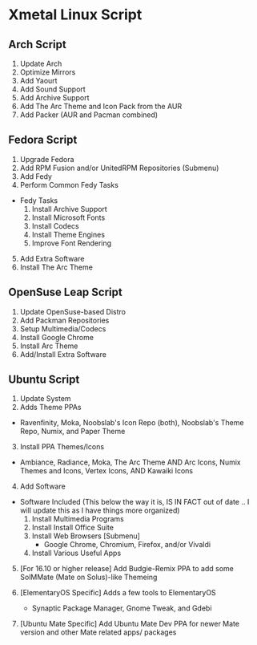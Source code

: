 # Xmetal Linux Script

## Arch Script

1. Update Arch
2. Optimize Mirrors
3. Add Yaourt
4. Add Sound Support
5. Add Archive Support
6. Add The Arc Theme and Icon Pack from the AUR
7. Add Packer (AUR and Pacman combined)

## Fedora Script

1. Upgrade Fedora
2. Add RPM Fusion and/or UnitedRPM Repositories (Submenu)
3. Add Fedy
4. Perform Common Fedy Tasks

  - Fedy Tasks
    1. Install Archive Support
    2. Install Microsoft Fonts
    3. Install Codecs
    4. Install Theme Engines
    5. Improve Font Rendering

5. Add Extra Software
6. Install The Arc Theme

## OpenSuse Leap Script

1. Update OpenSuse-based Distro
2. Add Packman Repositories
3. Setup Multimedia/Codecs
4. Install Google Chrome
5. Install Arc Theme
6. Add/Install Extra Software

## Ubuntu Script

1. Update System
2. Adds Theme PPAs
  - Ravenfinity, Moka, Noobslab's Icon Repo (both), Noobslab's Theme Repo, Numix, and Paper Theme

3. Install PPA Themes/Icons
  - Ambiance, Radiance, Moka, The Arc Theme AND Arc Icons, Numix Themes and Icons, Vertex Icons, AND Kawaiki Icons

4. Add Software
  - Software Included (This below the way it is, IS IN FACT out of date .. I will update this as I have things more organized)
    1. Install Multimedia Programs
    2. Install Install Office Suite
    3. Install Web Browsers [Submenu]
        - Google Chrome, Chromium, Firefox, and/or Vivaldi
    4. Install Various Useful Apps

5.  [For 16.10 or higher release] Add Budgie-Remix PPA to add some SolMMate (Mate on Solus)-like Themeing

6.  [ElementaryOS Specific] Adds a few tools to ElementaryOS
    -  Synaptic Package Manager, Gnome Tweak, and Gdebi

7.  [Ubuntu Mate Specific] Add Ubuntu Mate Dev PPA for newer Mate version and other Mate related apps/ packages
